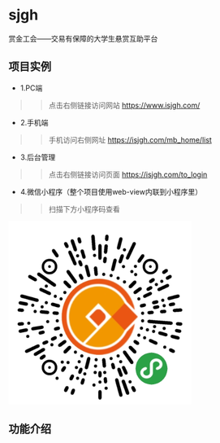 # sjgh
赏金工会——交易有保障的大学生悬赏互助平台

## 项目实例
* 1.PC端
>>点击右侧链接访问网站  https://www.isjgh.com/
* 2.手机端
>>手机访问右侧网址  https://isjgh.com/mb_home/list
* 3.后台管理
>>点击右侧链接访问页面  https://isjgh.com/to_login  
* 4.微信小程序（整个项目使用web-view内联到小程序里）
>>扫描下方小程序码查看
<img src="https://github.com/wzdnh/sjgh/blob/master/sjgh/img/4~H)DIMNRB%7D%7B76YZ4%7BASL)3.png" />


## 功能介绍


